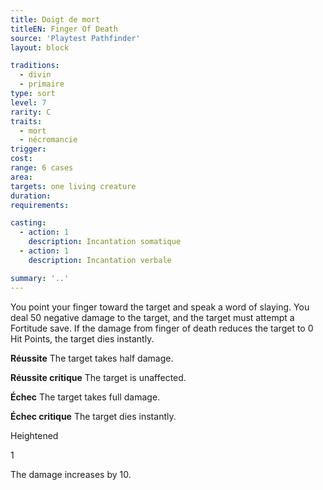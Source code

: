```yaml
---
title: Doigt de mort
titleEN: Finger Of Death
source: 'Playtest Pathfinder'
layout: block

traditions:
  - divin
  - primaire
type: sort
level: 7
rarity: C
traits:
  - mort
  - nécromancie
trigger: 
cost: 
range: 6 cases
area: 
targets: one living creature
duration: 
requirements: 

casting:
  - action: 1
    description: Incantation somatique
  - action: 1
    description: Incantation verbale

summary: '..'
---
```

You point your finger toward the target and speak a word of slaying. You deal 50 negative damage to the target, and the target must attempt a Fortitude save. If the damage from finger of death reduces the target to 0 Hit Points, the target dies instantly.

**Réussite** The target takes half damage.

**Réussite critique** The target is unaffected.

**Échec** The target takes full damage.

**Échec critique** The target dies instantly.

Heightened

1

The damage increases by 10.